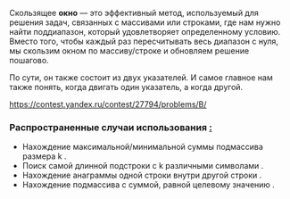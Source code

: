 Скользящее **окно** — это эффективный метод, используемый для решения задач, связанных с массивами или строками, где нам нужно найти поддиапазон, который удовлетворяет определенному условию. Вместо того, чтобы каждый раз пересчитывать весь диапазон с нуля, мы скользим окном по массиву/строке и обновляем решение пошагово.

По сути, он также состоит из двух указателей. И самое главное нам также понять, когда двигать один указатель, а когда другой. 




https://contest.yandex.ru/contest/27794/problems/B/


### Распространенные случаи использования [:](https://ajay-dhangar.github.io/algo/docs/extra/Sliding-Window/sliding-window#common-use-cases "Прямая ссылка на общие варианты использования:")

- Нахождение максимальной/минимальной суммы подмассива размера k .
- Поиск самой длинной подстроки с k различными символами .
- Нахождение анаграммы одной строки внутри другой строки .
- Нахождение подмассива с суммой, равной целевому значению .








